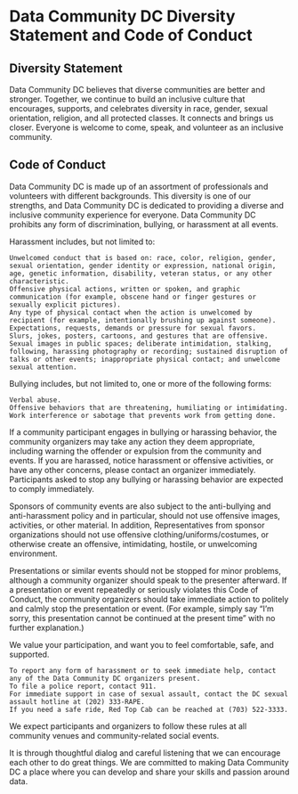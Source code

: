 # Data Community DC Diversity Statement and Code of Conduct

## Diversity Statement

Data Community DC believes that diverse communities are better and stronger. Together, we continue to build an inclusive culture that encourages, supports, and celebrates diversity in race, gender, sexual orientation, religion, and all protected classes. It connects and brings us closer. Everyone is welcome to come, speak, and volunteer as an inclusive community.

## Code of Conduct

Data Community DC is made up of an assortment of professionals and volunteers with different backgrounds. This diversity is one of our strengths, and Data Community DC is dedicated to providing a diverse and inclusive community experience for everyone. Data Community DC prohibits any form of discrimination, bullying, or harassment at all events.

Harassment includes, but not limited to:

    Unwelcomed conduct that is based on: race, color, religion, gender, sexual orientation, gender identity or expression, national origin, age, genetic information, disability, veteran status, or any other characteristic.
    Offensive physical actions, written or spoken, and graphic communication (for example, obscene hand or finger gestures or sexually explicit pictures).
    Any type of physical contact when the action is unwelcomed by recipient (for example, intentionally brushing up against someone).
    Expectations, requests, demands or pressure for sexual favors.
    Slurs, jokes, posters, cartoons, and gestures that are offensive.
    Sexual images in public spaces; deliberate intimidation, stalking, following, harassing photography or recording; sustained disruption of talks or other events; inappropriate physical contact; and unwelcome sexual attention.

Bullying includes, but not limited to, one or more of the following forms:

    Verbal abuse.
    Offensive behaviors that are threatening, humiliating or intimidating.
    Work interference or sabotage that prevents work from getting done.

If a community participant engages in bullying or harassing behavior, the community organizers may take any action they deem appropriate, including warning the offender or expulsion from the community and events. If you are harassed, notice harassment or offensive activities, or have any other concerns, please contact an organizer immediately. Participants asked to stop any bullying or harassing behavior are expected to comply immediately.

Sponsors of community events are also subject to the anti-bullying and anti-harassment policy and in particular, should not use offensive images, activities, or other material. In addition, Representatives from sponsor organizations should not use offensive clothing/uniforms/costumes, or otherwise create an offensive, intimidating, hostile, or unwelcoming environment.

Presentations or similar events should not be stopped for minor problems, although a community organizer should speak to the presenter afterward. If a presentation or event repeatedly or seriously violates this Code of Conduct, the community organizers should take immediate action to politely and calmly stop the presentation or event. (For example, simply say “I’m sorry, this presentation cannot be continued at the present time” with no further explanation.)

We value your participation, and want you to feel comfortable, safe, and supported.

    To report any form of harassment or to seek immediate help, contact any of the Data Community DC organizers present.
    To file a police report, contact 911.
    For immediate support in case of sexual assault, contact the DC sexual assault hotline at (202) 333-RAPE.
    If you need a safe ride, Red Top Cab can be reached at (703) 522-3333.

We expect participants and organizers to follow these rules at all community venues and community-related social events.

It is through thoughtful dialog and careful listening that we can encourage each other to do great things. We are committed to making Data Community DC a place where you can develop and share your skills and passion around data. 

